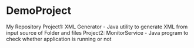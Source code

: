 # DemoProject
My Repository
Project1: XML Generator - Java utility to generate XML from input source of Folder and files
Project2: MonitorService - Java program to check whether application is running or not
